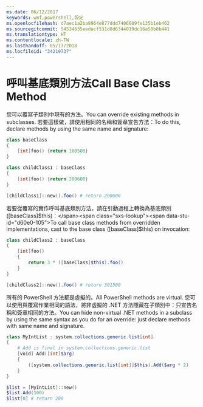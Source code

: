 ```yaml
---
ms.date: 06/12/2017
keywords: wmf,powershell,設定
ms.openlocfilehash: d7aec1a2ba8964e877ddd7406609fe135b1eb462
ms.sourcegitcommit: 54534635eedacf531d8d6344019dc16a50b8b441
ms.translationtype: HT
ms.contentlocale: zh-TW
ms.lasthandoff: 05/17/2018
ms.locfileid: "34219737"
---
```

# <a name="call-base-class-method"></a><span data-ttu-id="d60e0-102">呼叫基底類別方法</span><span class="sxs-lookup"><span data-stu-id="d60e0-102">Call Base Class Method</span></span>

<span data-ttu-id="d60e0-103">您可以覆寫子類別中現有的方法。</span><span class="sxs-lookup"><span data-stu-id="d60e0-103">You can override existing methods in subclasses.</span></span> <span data-ttu-id="d60e0-104">若要這樣做，請使用相同的名稱和簽章宣告方法︰</span><span class="sxs-lookup"><span data-stu-id="d60e0-104">To do this, declare methods by using the same name and signature:</span></span>

```powershell
class baseClass
{
    [int]foo() {return 100500}
}

class childClass1 : baseClass
{
    [int]foo() {return 200600}
}

[childClass1]::new().foo() # return 200600
```

<span data-ttu-id="d60e0-105">若要從覆寫的實作呼叫基底類別方法，請在引動過程上轉換為基底類別 ([baseClass]$this)︰</span><span class="sxs-lookup"><span data-stu-id="d60e0-105">To call base class methods from overridden implementations, cast to the base class ([baseClass]$this) on invocation:</span></span>

```powershell
class childClass2 : baseClass
{
    [int]foo()
    {
        return 3 * ([baseClass]$this).foo()
    }
}

[childClass2]::new().foo() # return 301500
```

<span data-ttu-id="d60e0-106">所有的 PowerShell 方法都是虛擬的。</span><span class="sxs-lookup"><span data-stu-id="d60e0-106">All PowerShell methods are virtual.</span></span> <span data-ttu-id="d60e0-107">您可以使用與覆寫作業相同的語法，將非虛擬的 .NET 方法隱藏在子類別中︰只宣告名稱和簽章相同的方法。</span><span class="sxs-lookup"><span data-stu-id="d60e0-107">You can hide non-virtual .NET methods in a subclass by using the same syntax as you do for an override: just declare methods with same name and signature.</span></span>

```powershell
class MyIntList : system.collections.generic.list[int]
{
    # Add is final in system.collections.generic.list
    [void] Add([int]$arg)
    {
        ([system.collections.generic.list[int]]$this).Add($arg * 2)
    }
}

$list = [MyIntList]::new()
$list.Add(100)
$list[0] # return 200
```
